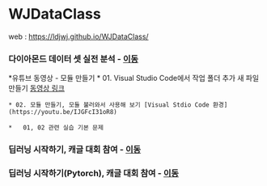 # WJDataClass

web : https://ldjwj.github.io/WJDataClass/

### 다이아몬드 데이터 셋 실전 분석 - [이동](https://ldjwj.github.io/WJDataClass/01_DATA_ML_DIAMOND.html)
  *유튜브 동영상 - 모듈 만들기 
    * 01. Visual Studio Code에서 작업 폴더 추가 새 파일 만들기 [동영상 링크](https://youtu.be/UwJdG0_Y7lk) 
    
    * 02. 모듈 만들기, 모듈 불러와서 사용해 보기 [Visual Stdio Code 환경](https://youtu.be/IJGFcI31oR8)
    
    *   01, 02 관련 실습 기본 문제 
        
    
### 딥러닝 시작하기, 캐글 대회 참여 - [이동](https://ldjwj.github.io/WJDataClass/01_01_DLSTART.html)
### 딥러닝 시작하기(Pytorch), 캐글 대회 참여 - [이동](https://ldjwj.github.io/WJDataClass/01_01_DLSTART_Pytorch.html)
